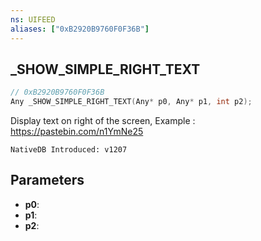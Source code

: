 ```yaml
---
ns: UIFEED
aliases: ["0xB2920B9760F0F36B"]
---
```

## _SHOW_SIMPLE_RIGHT_TEXT

```c
// 0xB2920B9760F0F36B
Any _SHOW_SIMPLE_RIGHT_TEXT(Any* p0, Any* p1, int p2);
```

Display text on right of the screen, Example : https://pastebin.com/n1YmNe25

```
NativeDB Introduced: v1207
```

## Parameters
* **p0**:
* **p1**:
* **p2**:
